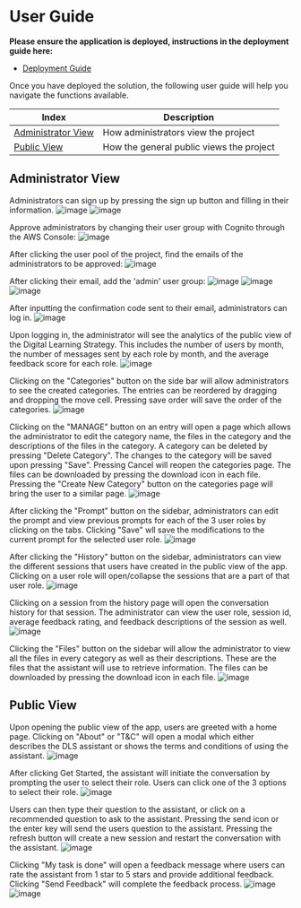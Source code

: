 # User Guide

**Please ensure the application is deployed, instructions in the deployment guide here:**
- [Deployment Guide](./deploymentGuide.md)

Once you have deployed the solution, the following user guide will help you navigate the functions available.

| Index    | Description |
| -------- | ------- |
| [Administrator View](#admin-view)  | How administrators view the project | 
| [Public View](#public-view)  | How the general public views the project |

## Administrator View
Administrators can sign up by pressing the sign up button and filling in their information.
![image](./images/sign-up.png)
![image](./images/create-account.png)

Approve administrators by changing their user group with Cognito through the AWS Console: 
![image](./images/user-pool.png)

After clicking the user pool of the project, find the emails of the administrators to be approved:
![image](./images/users.png)

After clicking their email, add the 'admin' user group:
![image](./images/add-user-group.png)
![image](./images/select-admin.png)
![image](./images/only-admin.png)

After inputting the confirmation code sent to their email, administrators can log in.
![image](./images/confirmation.png)

Upon logging in, the administrator will see the analytics of the public view of the Digital Learning Strategy. This includes the number of users by month, the number of messages sent by each role by month, and the average feedback score for each role.
![image](./images/admin-analytics.png)

Clicking on the "Categories" button on the side bar will allow administrators to see the created categories. The entries can be reordered by dragging and dropping the move cell. Pressing save order will save the order of the categories.
![image](./images/categories.png)

Clicking on the "MANAGE" button on an entry will open a page which allows the administrator to edit the category name, the files in the category and the descriptions of the files in the category. A category can be deleted by pressing "Delete Category". The changes to the category will be saved upon pressing "Save". Pressing Cancel will reopen the categories page. The files can be downloaded by pressing the download icon in each file. Pressing the "Create New Category" button on the categories page will bring the user to a similar page.
![image](./images/manage-category.png)


After clicking the "Prompt" button on the sidebar, administrators can edit the prompt and view previous prompts for each of the 3 user roles by clicking on the tabs. Clicking "Save" wll save the modifications to the current prompt for the selected user role.
![image](./images/prompt.png)

After clicking the "History" button on the sidebar, administrators can view the different sessions that users have created in the public view of the app. Clicking on a user role will open/collapse the sessions that are a part of that user role.
![image](./images/history.png)

Clicking on a session from the history page will open the conversation history for that session. The administrator can view the user role, session id, average feedback rating, and feedback descriptions of the session as well.
![image](./images/session-history.png)

Clicking the "Files" button on the sidebar will allow the administrator to view all the files in every category as well as their descriptions. These are the files that the assistant will use to retrieve information. The files can be downloaded by pressing the download icon in each file.
![image](./images/files.png)


## Public View
Upon opening the public view of the app, users are greeted with a home page. Clicking on "About" or "T&C" will open a modal which either describes the DLS assistant or shows the terms and conditions of using the assistant.
![image](./images/home.png)

After clicking Get Started, the assistant will initiate the conversation by prompting the user to select their role. Users can click one of the 3 options to select their role.
![image](./images/initial-message.png)

Users can then type their question to the assistant, or click on a recommended question to ask to the assistant. Pressing the send icon or the enter key will send the users question to the assistant. Pressing the refresh button will create a new session and restart the conversation with the assistant.
![image](./images/selecting-messages.png)

Clicking "My task is done" will open a feedback message where users can rate the assistant from 1 star to 5 stars and provide additional feedback. Clicking "Send Feedback" will complete the feedback process.
![image](./images/feedback.png)
![image](./images/feedback-completion.png)